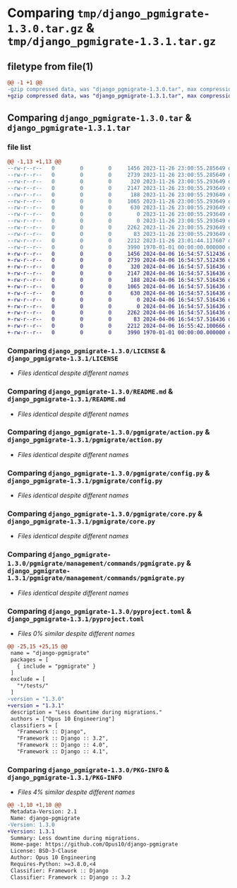 # Comparing `tmp/django_pgmigrate-1.3.0.tar.gz` & `tmp/django_pgmigrate-1.3.1.tar.gz`

## filetype from file(1)

```diff
@@ -1 +1 @@
-gzip compressed data, was "django_pgmigrate-1.3.0.tar", max compression
+gzip compressed data, was "django_pgmigrate-1.3.1.tar", max compression
```

## Comparing `django_pgmigrate-1.3.0.tar` & `django_pgmigrate-1.3.1.tar`

### file list

```diff
@@ -1,13 +1,13 @@
--rw-r--r--   0        0        0     1456 2023-11-26 23:00:55.285649 django_pgmigrate-1.3.0/LICENSE
--rw-r--r--   0        0        0     2739 2023-11-26 23:00:55.285649 django_pgmigrate-1.3.0/README.md
--rw-r--r--   0        0        0      320 2023-11-26 23:00:55.293649 django_pgmigrate-1.3.0/pgmigrate/__init__.py
--rw-r--r--   0        0        0     2147 2023-11-26 23:00:55.293649 django_pgmigrate-1.3.0/pgmigrate/action.py
--rw-r--r--   0        0        0      188 2023-11-26 23:00:55.293649 django_pgmigrate-1.3.0/pgmigrate/apps.py
--rw-r--r--   0        0        0     1065 2023-11-26 23:00:55.293649 django_pgmigrate-1.3.0/pgmigrate/config.py
--rw-r--r--   0        0        0      630 2023-11-26 23:00:55.293649 django_pgmigrate-1.3.0/pgmigrate/core.py
--rw-r--r--   0        0        0        0 2023-11-26 23:00:55.293649 django_pgmigrate-1.3.0/pgmigrate/management/__init__.py
--rw-r--r--   0        0        0        0 2023-11-26 23:00:55.293649 django_pgmigrate-1.3.0/pgmigrate/management/commands/__init__.py
--rw-r--r--   0        0        0     2262 2023-11-26 23:00:55.293649 django_pgmigrate-1.3.0/pgmigrate/management/commands/pgmigrate.py
--rw-r--r--   0        0        0       83 2023-11-26 23:00:55.293649 django_pgmigrate-1.3.0/pgmigrate/version.py
--rw-r--r--   0        0        0     2212 2023-11-26 23:01:44.117607 django_pgmigrate-1.3.0/pyproject.toml
--rw-r--r--   0        0        0     3990 1970-01-01 00:00:00.000000 django_pgmigrate-1.3.0/PKG-INFO
+-rw-r--r--   0        0        0     1456 2024-04-06 16:54:57.512436 django_pgmigrate-1.3.1/LICENSE
+-rw-r--r--   0        0        0     2739 2024-04-06 16:54:57.512436 django_pgmigrate-1.3.1/README.md
+-rw-r--r--   0        0        0      320 2024-04-06 16:54:57.516436 django_pgmigrate-1.3.1/pgmigrate/__init__.py
+-rw-r--r--   0        0        0     2147 2024-04-06 16:54:57.516436 django_pgmigrate-1.3.1/pgmigrate/action.py
+-rw-r--r--   0        0        0      188 2024-04-06 16:54:57.516436 django_pgmigrate-1.3.1/pgmigrate/apps.py
+-rw-r--r--   0        0        0     1065 2024-04-06 16:54:57.516436 django_pgmigrate-1.3.1/pgmigrate/config.py
+-rw-r--r--   0        0        0      630 2024-04-06 16:54:57.516436 django_pgmigrate-1.3.1/pgmigrate/core.py
+-rw-r--r--   0        0        0        0 2024-04-06 16:54:57.516436 django_pgmigrate-1.3.1/pgmigrate/management/__init__.py
+-rw-r--r--   0        0        0        0 2024-04-06 16:54:57.516436 django_pgmigrate-1.3.1/pgmigrate/management/commands/__init__.py
+-rw-r--r--   0        0        0     2262 2024-04-06 16:54:57.516436 django_pgmigrate-1.3.1/pgmigrate/management/commands/pgmigrate.py
+-rw-r--r--   0        0        0       83 2024-04-06 16:54:57.516436 django_pgmigrate-1.3.1/pgmigrate/version.py
+-rw-r--r--   0        0        0     2212 2024-04-06 16:55:42.100666 django_pgmigrate-1.3.1/pyproject.toml
+-rw-r--r--   0        0        0     3990 1970-01-01 00:00:00.000000 django_pgmigrate-1.3.1/PKG-INFO
```

### Comparing `django_pgmigrate-1.3.0/LICENSE` & `django_pgmigrate-1.3.1/LICENSE`

 * *Files identical despite different names*

### Comparing `django_pgmigrate-1.3.0/README.md` & `django_pgmigrate-1.3.1/README.md`

 * *Files identical despite different names*

### Comparing `django_pgmigrate-1.3.0/pgmigrate/action.py` & `django_pgmigrate-1.3.1/pgmigrate/action.py`

 * *Files identical despite different names*

### Comparing `django_pgmigrate-1.3.0/pgmigrate/config.py` & `django_pgmigrate-1.3.1/pgmigrate/config.py`

 * *Files identical despite different names*

### Comparing `django_pgmigrate-1.3.0/pgmigrate/core.py` & `django_pgmigrate-1.3.1/pgmigrate/core.py`

 * *Files identical despite different names*

### Comparing `django_pgmigrate-1.3.0/pgmigrate/management/commands/pgmigrate.py` & `django_pgmigrate-1.3.1/pgmigrate/management/commands/pgmigrate.py`

 * *Files identical despite different names*

### Comparing `django_pgmigrate-1.3.0/pyproject.toml` & `django_pgmigrate-1.3.1/pyproject.toml`

 * *Files 0% similar despite different names*

```diff
@@ -25,15 +25,15 @@
 name = "django-pgmigrate"
 packages = [
   { include = "pgmigrate" }
 ]
 exclude = [
   "*/tests/"
 ]
-version = "1.3.0"
+version = "1.3.1"
 description = "Less downtime during migrations."
 authors = ["Opus 10 Engineering"]
 classifiers = [
   "Framework :: Django",
   "Framework :: Django :: 3.2",
   "Framework :: Django :: 4.0",
   "Framework :: Django :: 4.1",
```

### Comparing `django_pgmigrate-1.3.0/PKG-INFO` & `django_pgmigrate-1.3.1/PKG-INFO`

 * *Files 4% similar despite different names*

```diff
@@ -1,10 +1,10 @@
 Metadata-Version: 2.1
 Name: django-pgmigrate
-Version: 1.3.0
+Version: 1.3.1
 Summary: Less downtime during migrations.
 Home-page: https://github.com/Opus10/django-pgmigrate
 License: BSD-3-Clause
 Author: Opus 10 Engineering
 Requires-Python: >=3.8.0,<4
 Classifier: Framework :: Django
 Classifier: Framework :: Django :: 3.2
```

